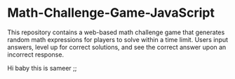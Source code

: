 # Math-Challenge-Game-JavaScript
This repository contains a web-based math challenge game that generates random math expressions for players to solve within a time limit. Users input answers, level up for correct solutions, and see the correct answer upon an incorrect response.


Hi baby this is sameer ;;